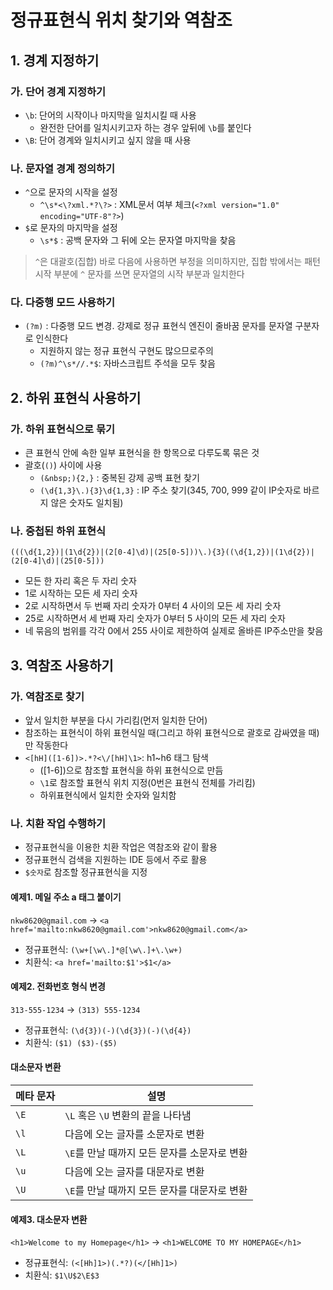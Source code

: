 정규표현식 위치 찾기와 역참조
========

## 1. 경계 지정하기

### 가. 단어 경계 지정하기

- `\b`: 단어의 시작이나 마지막을 일치시킬 때 사용
  - 완전한 단어를 일치시키고자 하는 경우 앞뒤에 `\b`를 붙인다
- `\B`: 단어 경계와 일치시키고 싶지 않을 때 사용

### 나. 문자열 경계 정의하기

- `^`으로 문자의 시작을 설정
  - `^\s*<\?xml.*?\?>` : XML문서 여부 체크(`<?xml version="1.0" encoding="UTF-8"?>`)
- `$`로 문자의 마지막을 설정
  - `\s*$` : 공백 문자와 그 뒤에 오는 문자열 마지막을 찾음

> `^`은 대괄호(집합) 바로 다음에 사용하면 부정을 의미하지만, 집합 밖에서는 패턴 시작 부분에 `^` 문자를 쓰면 문자열의 시작 부분과 일치한다

### 다. 다중행 모드 사용하기

- `(?m)` : 다중행 모드 변경. 강제로 정규 표현식 엔진이 줄바꿈 문자를 문자열 구분자로 인식한다
  - 지원하지 않는 정규 표현식 구현도 많으므로주의
  - `(?m)^\s*//.*$`: 자바스크립트 주석을 모두 찾음


## 2. 하위 표현식 사용하기

### 가. 하위 표현식으로 묶기

- 큰 표현식 안에 속한 일부 표현식을 한 항목으로 다루도록 묶은 것
- 괄호(`()`) 사이에 사용
  - `(&nbsp;){2,}` : 중복된 강제 공백 표현 찾기
  - `(\d{1,3}\.){3}\d{1,3}` : IP 주소 찾기(345, 700, 999 같이 IP숫자로 바르지 않은 숫자도 일치됨)


### 나. 중첩된 하위 표현식

`(((\d{1,2})|(1\d{2})|(2[0-4]\d)|(25[0-5]))\.){3}((\d{1,2})|(1\d{2})|(2[0-4]\d)|(25[0-5]))`

- 모든 한 자리 혹은 두 자리 숫자
- 1로 시작하는 모든 세 자리 숫자
- 2로 시작하면서 두 번째 자리 숫자가 0부터 4 사이의 모든 세 자리 숫자
- 25로 시작하면서 세 번째 자리 숫자가 0부터 5 사이의 모든 세 자리 숫자
- 네 묶음의 범위를 각각 0에서 255 사이로 제한하여 실제로 올바른 IP주소만을 찾음


## 3. 역참조 사용하기

### 가. 역참조로 찾기

- 앞서 일치한 부분을 다시 가리킴(먼저 일치한 단어)
- 참조하는 표현식이 하위 표현식일 때(그리고 하위 표현식으로 괄호로 감싸였을 때)만 작동한다
- `<[hH]([1-6])>.*?<\/[hH]\1>`: h1~h6 태그 탐색
  - ([1-6])으로 참조할 표현식을 하위 표현식으로 만듬
  - `\1`로 참조할 표현식 위치 지정(0번은 표현식 전체를 가리킴)
  - 하위표현식에서 일치한 숫자와 일치함


### 나. 치환 작업 수행하기

- 정규표현식을 이용한 치환 작업은 역참조와 같이 활용
- 정규표현식 검색을 지원하는 IDE 등에서 주로 활용
- `$숫자`로 참조할 정규표현식을 지정

#### 예제1. 메일 주소 a 태그 붙이기

`nkw8620@gmail.com` -> `<a href='mailto:nkw8620@gmail.com'>nkw8620@gmail.com</a>`

- 정규표현식: `(\w+[\w\.]*@[\w\.]+\.\w+)`
- 치환식: `<a href='mailto:$1'>$1</a>`

#### 예제2. 전화번호 형식 변경

`313-555-1234` -> `(313) 555-1234`

- 정규표현식: `(\d{3})(-)(\d{3})(-)(\d{4})`
- 치환식: `($1) ($3)-($5)`

#### 대소문자 변환

| 메타 문자 | 설명 |
|-|-|
| `\E` | `\L` 혹은 `\U` 변환의 끝을 나타냄 |
| `\l` | 다음에 오는 글자를 소문자로 변환 |
| `\L` | `\E`를 만날 때까지 모든 문자를 소문자로 변환 |
| `\u` | 다음에 오는 글자를 대문자로 변환 |
| `\U` | `\E`를 만날 때까지 모든 문자를 대문자로 변환 |

#### 예제3. 대소문자 변환

`<h1>Welcome to my Homepage</h1>` -> `<h1>WELCOME TO MY HOMEPAGE</h1>`

- 정규표현식: `(<[Hh]1>)(.*?)(</[Hh]1>)`
- 치환식: `$1\U$2\E$3`